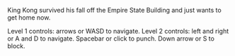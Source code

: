 King Kong survived his fall off the Empire State Building and just wants to get home now.

Level 1 controls: arrows or WASD to navigate.
Level 2 controls: left and right or A and D to navigate. Spacebar or click to punch. Down arrow or S to block.